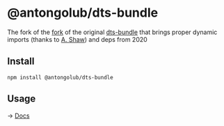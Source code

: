 # @antongolub/dts-bundle

The fork of the [fork](https://github.com/arshaw/dts-bundle) of the original [dts-bundle](https://github.com/TypeStrong/dts-bundle) that brings proper dynamic imports (thanks to [A. Shaw](https://github.com/arshaw)) and deps from 2020

## Install
```shell script
npm install @antongolub/dts-bundle
```

## Usage
→ [Docs](https://github.com/TypeStrong/dts-bundle)
